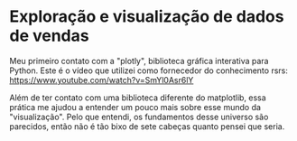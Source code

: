 # Exploração e visualização de dados de vendas

Meu primeiro contato com a "plotly", biblioteca gráfica interativa para Python. 
Este é o vídeo que utilizei como fornecedor do conhecimento rsrs: https://www.youtube.com/watch?v=SmYl0Asr6lY
    
Além de ter contato com uma biblioteca diferente do matplotlib, essa prática me ajudou a entender um pouco mais 
sobre esse mundo da "visualização". Pelo que entendi, os fundamentos desse universo são parecidos, então não é 
tão bixo de sete cabeças quanto pensei que seria.
